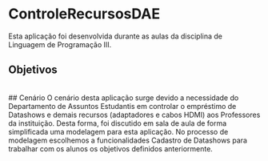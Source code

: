 # ControleRecursosDAE
Esta aplicação foi desenvolvida durante as aulas da disciplina de Linguagem de Programação III.<br />
## Objetivos 

<br />
## Cenário
O cenário desta aplicação surge devido a necessidade do Departamento de Assuntos Estudantis em controlar o empréstimo de Datashows e demais recursos (adaptadores e cabos HDMI) aos Professores da instituição. Desta forma, foi discutido em sala de aula de forma simplificada uma modelagem para esta aplicação. No processo de modelagem escolhemos a funcionalidades Cadastro de Datashows para trabalhar com os alunos os objetivos definidos anteriormente.
